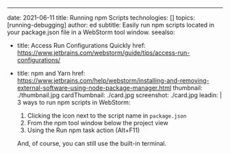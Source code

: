 ---
date: 2021-06-11 title: Running npm Scripts technologies: [] topics: [running-debugging] author: ed subtitle: Easily run npm scripts located in your package.json file in a WebStorm tool window. seealso:
- title: Access Run Configurations Quickly href: https://www.jetbrains.com/webstorm/guide/tips/access-run-configurations/
- title: npm and Yarn href: https://www.jetbrains.com/help/webstorm/installing-and-removing-external-software-using-node-package-manager.html thumbnail: ./thumbnail.jpg cardThumbnail: ./card.jpg screenshot: ./card.jpg leadin: | 3 ways to run npm scripts in WebStorm:
    1. Clicking the icon next to the script name in `package.json`
    2. From the npm tool window below the project view
    3. Using the Run npm task action (Alt+F11)

  And, of course, you can still use the built-in terminal.
